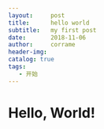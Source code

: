 ```yaml
---
layout:     post
title:      hello world
subtitle:   my first post
date:       2018-11-06
author:     corrame
header-img:
catalog: true
tags:
   - 开始
---
```

# Hello, World!
